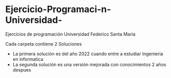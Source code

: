 # Ejercicio-Programaci-n-Universidad-
Ejercicios de programación Universidad Federico Santa Maria

Cada carpeta contiene 2 Soluciones
- La primera solución es del año 2022 cuando entre a estudiar Ingenieria en informatica
- La segunda solución es una versión mejorada con conocimientos 2 años despues
